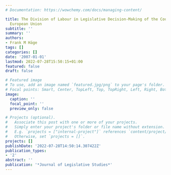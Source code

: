 ```yaml
---
# Documentation: https://wowchemy.com/docs/managing-content/

title: The Division of Labour in Legislative Decision-Making of the Council of the
  European Union
subtitle: ''
summary: ''
authors:
- Frank M Häge
tags: []
categories: []
date: '2007-01-01'
lastmod: 2022-07-28T15:50:15+01:00
featured: false
draft: false

# Featured image
# To use, add an image named `featured.jpg/png` to your page's folder.
# Focal points: Smart, Center, TopLeft, Top, TopRight, Left, Right, BottomLeft, Bottom, BottomRight.
image:
  caption: ''
  focal_point: ''
  preview_only: false

# Projects (optional).
#   Associate this post with one or more of your projects.
#   Simply enter your project's folder or file name without extension.
#   E.g. `projects = ["internal-project"]` references `content/project/deep-learning/index.md`.
#   Otherwise, set `projects = []`.
projects: []
publishDate: '2022-07-28T14:50:14.307422Z'
publication_types:
- '2'
abstract: ''
publication: '*Journal of Legislative Studies*'
---
```

